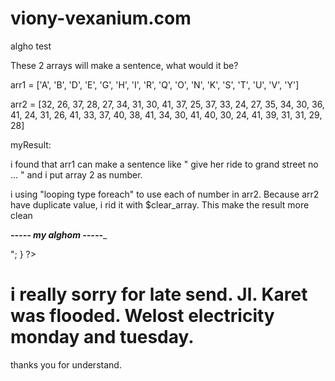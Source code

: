 # viony-vexanium.com
algho test

These 2 arrays will make a sentence, what would it be?

arr1 = ['A', 'B', 'D', 'E', 'G', 'H', 'I', 'R', 'Q', 'O', 'N', 'K', 'S', 'T', 'U', 'V', 'Y']

arr2 = [32, 26, 37, 28, 27, 34, 31, 30, 41, 37, 25, 37, 33, 24, 27, 35, 34, 30, 36, 41, 24, 31, 26, 41, 33, 37, 40, 38, 41, 34, 30, 41, 40, 30, 24, 41, 39, 31, 31, 29, 28]

myResult:

i found that arr1 can make a sentence like " give her ride to grand street no ... "
and i put array 2 as number.

i using "looping type foreach" to use each of number in arr2.
Because arr2 have duplicate value, i rid it with $clear_array. This make the result more clean


___----- my alghom -----____

<?php

$arr1 = ['A', 'B', 'D', 'E', 'G', 'H', 'I', 'R', 'Q', 'O', 'N', 'K', 'S', 'T', 'U', 'V', 'Y'];

$arr2 = [32, 26, 37, 28, 27, 34, 31, 30, 41, 37, 25, 37, 33, 24, 27, 
35, 34, 30, 36, 41, 24, 31, 26, 41, 33, 37, 40, 38, 41, 34, 30, 41, 40, 30, 24, 41, 39, 31, 31, 29, 28];

$clear_array=array_unique($arr2);

foreach ($clear_array as $i){   

echo $arr1[4], $arr1[6], $arr1[15], $arr1[3]."&nbsp". $arr1[5], $arr1[3], $arr1[7]."&nbsp".$arr1[0]."&nbsp". $arr1[7], $arr1[6],
$arr1[2], $arr1[3]."&nbsp". $arr1[13], $arr1[9]."&nbsp".$arr1[4], $arr1[7], $arr1[0], $arr1[10], $arr1[2]."&nbsp". $arr1[12], $arr1[13],
$arr1[7], $arr1[3], $arr1[3],$arr1[13]."&nbsp".$arr1[10], $arr1[9]."."."&nbsp".$i."<br>";

}
?>


# i really sorry for late send. Jl. Karet was flooded. Welost electricity monday and tuesday.
thanks you for understand.

